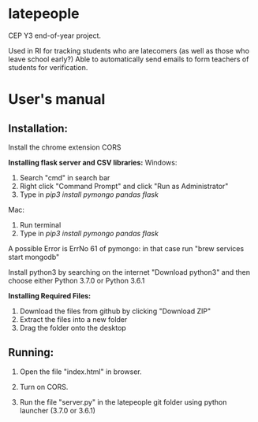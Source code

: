 # latepeople

CEP Y3 end-of-year project. 

Used in RI for tracking students who are latecomers (as well as those who leave school early?) Able to automatically send emails to form teachers of students for verification.   

# User's manual

## Installation:

Install the chrome extension CORS

**Installing flask server and CSV libraries:**
Windows:
1. Search "cmd" in search bar
2. Right click "Command Prompt" and click "Run as Administrator"
3. Type in _pip3 install pymongo pandas flask_

Mac:
1. Run terminal
2. Type in _pip3 install pymongo pandas flask_

A possible Error is ErrNo 61 of pymongo: in that case run "brew services start mongodb"

Install python3 by searching on the internet "Download python3" and then choose either Python 3.7.0 or Python 3.6.1

**Installing Required Files:**
1. Download the files from github by clicking "Download ZIP"
2. Extract the files into a new folder
3. Drag the folder onto the desktop

## Running:

1. Open the file "index.html" in browser. 

2. Turn on CORS. 

3. Run the file "server.py" in the latepeople git folder using python launcher (3.7.0 or 3.6.1)

